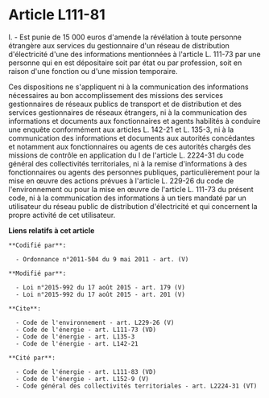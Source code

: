 # Article L111-81

I. - Est punie de 15 000 euros d'amende la révélation à toute personne étrangère aux services du gestionnaire d'un réseau de
distribution d'électricité d'une des informations mentionnées à l'article L. 111-73 par une personne qui en est dépositaire
soit par état ou par profession, soit en raison d'une fonction ou d'une mission temporaire. 

Ces dispositions ne s'appliquent ni à la communication des informations nécessaires au bon accomplissement des missions des
services gestionnaires de réseaux publics de transport et de distribution et des services gestionnaires de réseaux étrangers,
ni à la communication des informations et documents aux fonctionnaires et agents habilités à conduire une enquête
conformément aux articles L. 142-21 et L. 135-3, ni à la communication des informations et documents aux autorités
concédantes et notamment aux fonctionnaires ou agents de ces autorités chargés des missions de contrôle en application du I
de l'article L. 2224-31 du code général des collectivités territoriales, ni à la remise d'informations à des fonctionnaires
ou agents des personnes publiques, particulièrement pour la mise en œuvre des actions prévues à l'article L. 229-26 du code
de l'environnement ou pour la mise en œuvre de l'article L. 111-73 du présent code, ni à la communication des informations à
un tiers mandaté par un utilisateur du réseau public de distribution d'électricité et qui concernent la propre activité de
cet utilisateur.

**Liens relatifs à cet article**

	**Codifié par**:

	  - Ordonnance n°2011-504 du 9 mai 2011 - art. (V)

	**Modifié par**:

	  - Loi n°2015-992 du 17 août 2015 - art. 179 (V)
	  - Loi n°2015-992 du 17 août 2015 - art. 201 (V)

	**Cite**:

	  - Code de l'environnement - art. L229-26 (V)
	  - Code de l'énergie - art. L111-73 (VD)
	  - Code de l'énergie - art. L135-3
	  - Code de l'énergie - art. L142-21

	**Cité par**:

	  - Code de l'énergie - art. L111-83 (VD)
	  - Code de l'énergie - art. L152-9 (V)
	  - Code général des collectivités territoriales - art. L2224-31 (VT)
